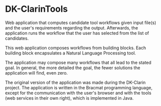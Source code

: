 DK-ClarinTools
==============

Web application that computes candidate tool workflows given input file(s) and the user's requirements regarding the output. Afterwards, the application runs the workflow that the user has selected from the list of candidates.

This web application composes workflows from building blocks. Each building block encapsulates a Natural Language Processing tool.

The application may compose many workflows that all lead to the stated goal. In general, the more detailed the goal, the fewer solutions the application will find, even zero.

The original version of the application was made during the DK-Clarin project. The application is written in the Bracmat programming language, except for the communication with the user's browser and with the tools (web services in their own right), which is implemented in Java.
